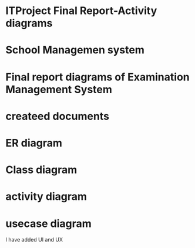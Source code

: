# ITProject Final Report-Activity diagrams
# School Managemen system
# Final report diagrams of Examination Management System
# createed documents 
# ER diagram
# Class diagram
# activity diagram 
# usecase diagram
I have added UI and UX 
